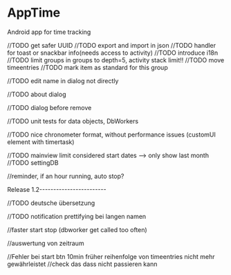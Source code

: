 # AppTime

Android app for time tracking

//TODO get safer UUID
//TODO export and import in json
//TODO handler for toast or snackbar info(needs access to activity)
//TODO introduce i18n
//TODO limit groups in groups to depth=5, activity stack limit!!
//TODO move timeentries
//TODO mark item as standard for this group

//TODO edit name in dialog not directly

//TODO about dialog

//TODO dialog before remove

//TODO unit tests for data objects, DbWorkers

//TODO nice chronometer format, without performance issues (customUI element with timertask)

//TODO mainview limit considered start dates --> only show last month
//TODO settingDB

//reminder, if an hour running, auto stop?

Release 1.2------------------------

//TODO deutsche übersetzung

//TODO notification prettifying bei langen namen

//faster start stop (dbworker get called too often)

//auswertung von zeitraum


//Fehler bei start btn 10min früher reihenfolge von timeentries nicht mehr gewährleistet
//check das dass nicht passieren kann
